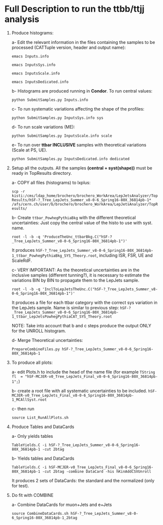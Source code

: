 # Full Description to run the ttbb/ttjj analysis

1. Produce histograms:
   
   a- Edit the relevant information in the files containing the samples to be processed (CATTuple version, header and output name):
   
   `emacs Inputs.info`
   
   `emacs InputsSys.info`
   
   `emacs InputsScale.info`
   
   `emacs InputsDedicated.info`

   b- Histograms are produced running in **Condor**. To run central values:
   
   `python SubmitSamples.py Inputs.info`

   c- To run systematic variations affecting the shape of the profiles:

   `python SubmitSamples.py InputsSys.info sys`

   d- To run scale variations (ME):
   
   `python SubmitSamples.py InputsScale.info scale`

   e- To run over **ttbar INCLUSIVE** samples with theoretical variations (Scale at PS, UE).
   
   `python SubmitSamples.py InputsDedicated.info dedicated`


2. Setup all the outputs. All the samples **(central + syst(shape))** must be ready in TopResults directory.

   a- COPY all files (histograms) to lxplus:

   `scp -r kisti:/cms/ldap_home/brochero/brochero_WorkArea/LepJetsAnalyzer/TopResults/hSF-?_Tree_LepJets_Summer_v8-0-6_Spring16-80X_36814pb-1* /afs/cern.ch/user/b/brochero/brochero_WorkArea/LepJetsAnalyzer/TopResults/`

   b- Create `ttbar_PowhegPythiaBkg` with the different theoretical uncertainties: Just copy the central value of the histo to use with syst. name.
   
   `root -l -b -q 'ProduceTheUnc_ttbarBkg.C("hSF-?_Tree_LepJets_Summer_v8-0-6_Spring16-80X_36814pb-1")'`

   It produces `hSF-?_Tree_LepJets_Summer_v8-0-6_Spring16-80X_36814pb-1_ttbar_PowhegPythiaBkg_SYS_Theory.root`, including ISR, FSR, UE and ScaleRdF.

   c- VERY IMPORTANT: As the theoretical uncertainties are in the inclusive samples (different tunning?), it is necessary to estimate the variations BIN by BIN to propagate them to the LepJets sample.
   
   `root -l -b -q 'InclToLepJetsTheUnc.C("hSF-?_Tree_LepJets_Summer_v8-0-6_Spring16-80X_36814pb-1")'`
      
   It produces a file for each ttbar category with the correct sys variation in the LepJets sample. Name is similar to previous step: `hSF-?_Tree_LepJets_Summer_v8-0-6_Spring16-80X_36814pb-1_ttbar_LepJetsPowhegPythiaCAT_SYS_Theory.root`

   NOTE: Take into account that b and c steps produce the output ONLY for the UNROLL histogram.

   d- Merge Theoretical uncertainties:

   `PrepareCombineFiles.py hSF-?_Tree_LepJets_Summer_v8-0-6_Spring16-80X_36814pb-1`

3. To produce all plots:

   a- edit Plots.h to include the head of the name file (for example `TString fl  = "hSF-MCJER-v0_Tree_LepJets_Final_v8-0-6_Spring16-80X_36814pb-1";`)

   b- create a root file with all systematic uncertainties to be included. `hSF-MCJER-v0_Tree_LepJets_Final_v8-0-6_Spring16-80X_36814pb-1_MCAllSyst.root`
   
   c- then run
   
   `source List_RunAllPlots.sh`

4. Produce Tables and DataCards
   
   a- Only yields tables

   `TableYields.C -i hSF-?_Tree_LepJets_Summer_v8-0-6_Spring16-80X_36814pb-1 -cut 2btag`

   b- Yields tables and DataCards
   
   `TableYields.C -i hSF-MCJER-v0_Tree_LepJets_Final_v8-0-6_Spring16-80X_36814pb-1 -cut 2btag -combine DataCard -his hKinAddCSVUnroll`
   
   It produces 2 sets of DataCards: the standard and the normalized (only for test).

5. Do fit with COMBINE

   a- Combine DataCards for muon+Jets and e+Jets

   `source CombineDataCards.sh hSF-?_Tree_LepJets_Summer_v8-0-6_Spring16-80X_36814pb-1_2btag`

